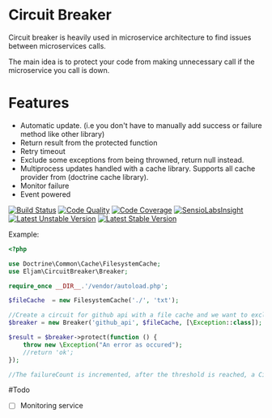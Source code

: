 Circuit Breaker
===============

Circuit breaker is heavily used in microservice architecture to find issues between microservices calls.

The main idea is to protect your code from making unnecessary call if the microservice you call is down.


# Features
- Automatic update. (i.e you don't have to manually add success or failure method like other library)
- Return result from the protected function
- Retry timeout
- Exclude some exceptions from being throwned, return null instead.
- Multiprocess updates handled with a cache library. Supports all cache provider from (doctrine cache library).
- Monitor failure
- Event powered

[![Build Status](https://img.shields.io/travis/eljam/circuit-breaker.svg?branch=master&style=flat-square)](https://travis-ci.org/eljam/circuit-breaker) [![Code Quality](https://img.shields.io/scrutinizer/g/eljam/circuit-breaker.svg?b=master&style=flat-square)](https://scrutinizer-ci.com/g/eljam/circuit-breaker/?branch=master) [![Code Coverage](https://img.shields.io/coveralls/eljam/circuit-breaker.svg?style=flat-square)](https://coveralls.io/r/eljam/circuit-breaker) [![SensioLabsInsight](https://insight.sensiolabs.com/projects/dd1c1da1-d469-4113-80f3-874c9d1deffd/mini.png)](https://insight.sensiolabs.com/projects/dd1c1da1-d469-4113-80f3-874c9d1deffd) [![Latest Unstable Version](https://poser.pugx.org/eljam/circuit-breaker/v/unstable)](https://packagist.org/packages/eljam/circuit-breaker)
[![Latest Stable Version](https://poser.pugx.org/eljam/circuit-breaker/v/stable)](https://packagist.org/packages/eljam/circuit-breaker)


Example:

```php
<?php

use Doctrine\Common\Cache\FilesystemCache;
use Eljam\CircuitBreaker\Breaker;

require_once __DIR__.'/vendor/autoload.php';

$fileCache  = new FilesystemCache('./', 'txt');

//Create a circuit for github api with a file cache and we want to exclude all exception.
$breaker = new Breaker('github_api', $fileCache, [\Exception::class]);

$result = $breaker->protect(function () {
    throw new \Exception("An error as occured");
    //return 'ok';
});

//The failureCount is incremented, after the threshold is reached, a CircuitOpenException will be throwned

```

#Todo
- [ ] Monitoring service